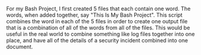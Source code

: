 For my Bash Project, I first created 5 files that each contain one word. The words, when added together, say "This Is My Bash Project". This script combines the word in each of the 5 files in order to create one output file that is a combination of all of the words from all of the files. This would be useful in the real world to combine something like log files together into one place, and have all of the details of a security incident combined into one document. 
